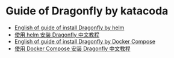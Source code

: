 
# Guide of Dragonfly by katacoda

- [English of guide of install Dragonfly by helm](./dragonfly-helm-en)
- [使用 helm 安装 Dragonfly 中文教程](./dragonfly-helm-zh)
- [English of guide of install Dragonfly by Docker Compose](./dragonfly-docker-compose-en)
- [使用 Docker Compose 安装 Dragonfly 中文教程](./dragonfly-docker-compose-zh)
